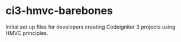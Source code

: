 # ci3-hmvc-barebones
Initial set up files for developers creating Codeigniter 3 projects using HMVC principles.
